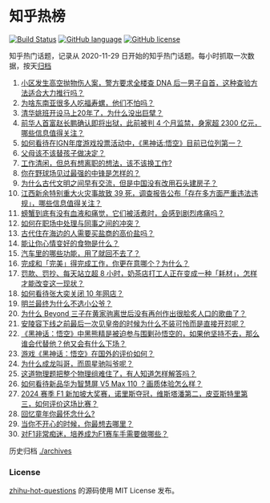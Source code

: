 # 知乎热榜
[![Build Status](https://github.com/ToWeLong/zhihu-hot-questions/workflows/CI/badge.svg)](https://github.com/ToWeLong/zhihu-hot-questions/actions)
[![GitHub language](https://img.shields.io/badge/language-golang-orange.svg)](https://golang.org/)
[![GitHub license](https://img.shields.io/github/license/ToWeLong/zhihu-hot-questions)](https://github.com/ToWeLong/zhihu-hot-questions/blob/main/LICENSE)

知乎热门话题，记录从 2020-11-29 日开始的知乎热门话题。每小时抓取一次数据，按天[归档](./archives)

<!-- BEGIN -->

1. [小区发生高空抛物伤人案，警方要求全楼查 DNA 后一男子自首，这种查验方法适合大力推行吗？](https://www.zhihu.com/question/667865679)
1. [为啥东南亚很多人吃福寿螺，他们不怕吗？](https://www.zhihu.com/question/533214339)
1. [清华姚班开设马上20年了，为什么没出巨擘？](https://www.zhihu.com/question/667767788)
1. [前华人首富赵长鹏确认即将出狱，此前被判 4 个月监禁，身家超 2300 亿元，哪些信息值得关注？](https://www.zhihu.com/question/667873873)
1. [如何看待在IGN年度游戏投票活动中，《黑神话:悟空》目前已位列第一？](https://www.zhihu.com/question/667954750)
1. [父母该不该替孩子做决定？](https://www.zhihu.com/question/667862065)
1. [工作清闲，但总有想离职的想法，该不该换工作?](https://www.zhihu.com/question/667811600)
1. [你在野球场见过最强的中锋是怎样的？](https://www.zhihu.com/question/66928837)
1. [为什么古代文明之间早有交流，但是中国没有改用石头建房子？](https://www.zhihu.com/question/664967743)
1. [江西新余特别重大火灾事故致 39 死，调查报告公布「存在多方面严重违法违规」，哪些信息值得关注？](https://www.zhihu.com/question/667775590)
1. [螃蟹到底有没有血液和痛觉，它们被活煮时，会感到剧烈疼痛吗？](https://www.zhihu.com/question/633186331)
1. [如何在职场中处理与同事之间的冲突？](https://www.zhihu.com/question/652449381)
1. [古代住在海边的人需要买盐商的高价盐吗？](https://www.zhihu.com/question/616509168)
1. [能让你心情变好的食物是什么？](https://www.zhihu.com/question/21778033)
1. [汽车里的哪些功能，用了就回不去了？](https://www.zhihu.com/question/388466129)
1. [完成和「完美」得完成工作，你更在意哪个？为什么？](https://www.zhihu.com/question/667847481)
1. [罚款、罚抄、每天站立超 8 小时，奶茶店打工人正在变成一种「耗材」，怎样才能改变这一现状？](https://www.zhihu.com/question/667781882)
1. [如何看待张大奕关闭 10 年网店？](https://www.zhihu.com/question/667673118)
1. [明兰最终为什么不选小公爷？](https://www.zhihu.com/question/309598791)
1. [为什么 Beyond 三子在黄家驹离世后没有再创作出很脍炙人口的歌曲了？](https://www.zhihu.com/question/20758265)
1. [安陵容下线之前最后一次见皇帝的时候为什么不装可怜而是直接开怼呢？](https://www.zhihu.com/question/667641222)
1. [《黑神话：悟空》中黑熊精是被迫参与围剿孙悟空的，如果他坚持不去，那么谁会代替他？他又会有什么下场？](https://www.zhihu.com/question/667682766)
1. [游戏《黑神话：悟空》在国外的评价如何？](https://www.zhihu.com/question/658723687)
1. [为什么成龙叫哥，而周星驰叫爷呢？](https://www.zhihu.com/question/57924060)
1. [这道物理题把整个物理组难住了，有人知道怎样解答吗？](https://www.zhihu.com/question/667481643)
1. [如何看待新品华为智慧屏 V5 Max 110 ？画质体验怎么样？](https://www.zhihu.com/question/667847066)
1. [2024 赛季 F1 新加坡大奖赛，诺里斯夺冠，维斯塔潘第二，皮亚斯特里第三，如何评价这场比赛？](https://www.zhihu.com/question/667889756)
1. [回忆童年你最怀念什么?](https://www.zhihu.com/question/667888425)
1. [当你不开心的时候，你最想去哪里？](https://www.zhihu.com/question/667586498)
1. [对F1非常痴迷，培养成为F1赛车手需要做哪些？](https://www.zhihu.com/question/444802374)

<!-- END -->

历史归档 [./archives](./archives)


### License
[zhihu-hot-questions](https://github.com/towelong/zhihu-hot-questions) 的源码使用 MIT License 发布。